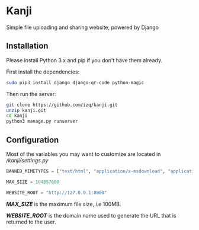 # Kanji
Simple file uploading and sharing website, powered by Django

## Installation

Please install Python 3.x and pip if you don't have them already.

First install the dependencies:
```bash
sudo pip3 install django django-qr-code python-magic
```
Then run the server:
```bash
git clone https://github.com/izq/kanji.git
unzip kanji.git
cd kanji
python3 manage.py runserver
```

## Configuration
Most of the variables you may want to customize are located in _/kanji/settings.py_
```python
BANNED_MIMETYPES = ["text/html", "application/x-msdownload", "application/x-ms-installer", "application/x-elf"]

MAX_SIZE = 104857600

WEBSITE_ROOT = "http://127.0.0.1:8000"
```
**_MAX_SIZE_** is the maximum file size, i.e 100MB.

**_WEBSITE_ROOT_** is the domain name used to generate the URL that is returned to the user.
